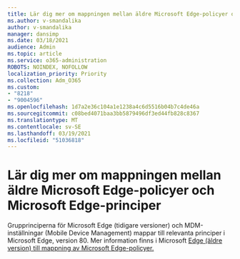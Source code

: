 ```yaml
---
title: Lär dig mer om mappningen mellan äldre Microsoft Edge-policyer och Microsoft Edge-principer
ms.author: v-smandalika
author: v-smandalika
manager: dansimp
ms.date: 03/18/2021
audience: Admin
ms.topic: article
ms.service: o365-administration
ROBOTS: NOINDEX, NOFOLLOW
localization_priority: Priority
ms.collection: Adm_O365
ms.custom:
- "8218"
- "9004596"
ms.openlocfilehash: 1d7a2e36c104a1e1238a4c6d5516b04b7c4de46a
ms.sourcegitcommit: c08bed4071baa3bb5879496df3ed44fb828c8367
ms.translationtype: MT
ms.contentlocale: sv-SE
ms.lasthandoff: 03/19/2021
ms.locfileid: "51036818"
---
```

# <a name="learn-about--the-mapping-between-microsoft-edge-legacy-policies-and-microsoft-edge-policies"></a>Lär dig mer om mappningen mellan äldre Microsoft Edge-policyer och Microsoft Edge-principer

Grupprinciperna för Microsoft Edge (tidigare versioner) och MDM-inställningar (Mobile Device Management) mappar till relevanta principer i Microsoft Edge, version 80. Mer information finns i Microsoft [Edge (äldre version) till mappning av Microsoft Edge-policyer.](https://docs.microsoft.com/deployedge/microsoft-edge-policy-map-legacy-to-newedge)